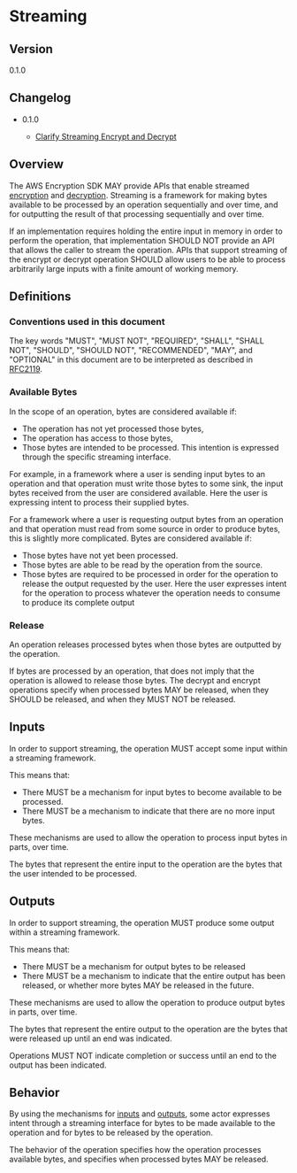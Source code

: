 [//]: # "Copyright Amazon.com Inc. or its affiliates. All Rights Reserved."
[//]: # "SPDX-License-Identifier: CC-BY-SA-4.0"

# Streaming

## Version

0.1.0

## Changelog

- 0.1.0

  - [Clarify Streaming Encrypt and Decrypt](../changes/2020-07-06_clarify-streaming-encrypt-decrypt/change.md)

## Overview

The AWS Encryption SDK MAY provide APIs that enable streamed [encryption](encrypt.md)
and [decryption](decrypt.md).
Streaming is a framework for making bytes available to be processed
by an operation sequentially and over time,
and for outputting the result of that processing
sequentially and over time.

If an implementation requires holding the entire input in memory in order to perform the operation,
that implementation SHOULD NOT provide an API that allows the caller to stream the operation.
APIs that support streaming of the encrypt or decrypt operation SHOULD allow users
to be able to process arbitrarily large inputs with a finite amount of working memory.

## Definitions

### Conventions used in this document

The key words "MUST", "MUST NOT", "REQUIRED", "SHALL", "SHALL NOT", "SHOULD", "SHOULD NOT", "RECOMMENDED", "MAY", and "OPTIONAL"
in this document are to be interpreted as described in [RFC2119](https://tools.ietf.org/html/rfc2119).

### Available Bytes

In the scope of an operation, bytes are considered available if:

- The operation has not yet processed those bytes,
- The operation has access to those bytes,
- Those bytes are intended to be processed.
  This intention is expressed through the specific streaming interface.

For example, in a framework where a user is sending input bytes to an operation
and that operation must write those bytes to some sink,
the input bytes received from the user are considered available.
Here the user is expressing intent to process their supplied bytes.

For a framework where a user is requesting output bytes from an operation
and that operation must read from some source in order to produce bytes,
this is slightly more complicated.
Bytes are considered available if:

- Those bytes have not yet been processed.
- Those bytes are able to be read by the operation from the source.
- Those bytes are required to be processed in order for the operation
  to release the output requested by the user.
  Here the user expresses intent for the operation to process
  whatever the operation needs to consume to produce its complete output

### Release

An operation releases processed bytes when those bytes are outputted by the operation.

If bytes are processed by an operation, that does not imply that the operation is allowed to
release those bytes.
The decrypt and encrypt operations specify when processed bytes MAY be released,
when they SHOULD be released,
and when they MUST NOT be released.

## Inputs

In order to support streaming, the operation MUST accept some input within a streaming framework.

This means that:

- There MUST be a mechanism for input bytes to become available to be processed.
- There MUST be a mechanism to indicate that there are no more input bytes.

These mechanisms are used to allow the operation to process input bytes in parts, over time.

The bytes that represent the entire input to the operation are the bytes that the user intended
to be processed.

## Outputs

In order to support streaming, the operation MUST produce some output within a streaming framework.

This means that:

- There MUST be a mechanism for output bytes to be released
- There MUST be a mechanism to indicate that the entire output has been released,
  or whether more bytes MAY be released in the future.

These mechanisms are used to allow the operation to produce output bytes in parts, over time.

The bytes that represent the entire output to the operation are the bytes that were released
up until an end was indicated.

Operations MUST NOT indicate completion or success until an end to the output has been indicated.

## Behavior

By using the mechanisms for [inputs](#inputs) and [outputs](#outputs),
some actor expresses intent through a streaming interface
for bytes to be made available to the operation
and for bytes to be released by the operation.

The behavior of the operation specifies how the operation processes available bytes,
and specifies when processed bytes MAY be released.
